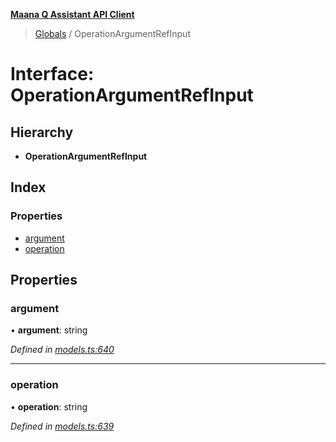 **[Maana Q Assistant API Client](../README.md)**

> [Globals](../README.md) / OperationArgumentRefInput

# Interface: OperationArgumentRefInput

## Hierarchy

* **OperationArgumentRefInput**

## Index

### Properties

* [argument](operationargumentrefinput.md#argument)
* [operation](operationargumentrefinput.md#operation)

## Properties

### argument

•  **argument**: string

*Defined in [models.ts:640](https://github.com/maana-io/q-assistant-client/blob/2b2b176/src/models.ts#L640)*

___

### operation

•  **operation**: string

*Defined in [models.ts:639](https://github.com/maana-io/q-assistant-client/blob/2b2b176/src/models.ts#L639)*
